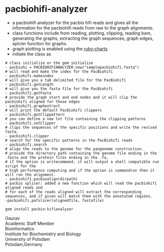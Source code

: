 # pacbiohifi-analyzer
- a pacbiohifi analyzer for the pacbio hifi reads and gives all the information for the pacbiohifi reads from raw to the graph alignments. 
- class functions include from reading, plotting, clipping, reading bam, generating the graphs, extracting the graph sequences, graph edges, splcier function for graphs.
- graph plotting is enabled using the [ruby-charts](https://github.com/ankane/chartkick)
- initiate the class as 
```
# class initialize or the gem initialize
- pacbiohi = PACBIOHIFIANALYZER.new("samplepacbiohifi.fastq")
# will read and make the index for the PacBiohifi
- pacbiohifi.makeindex
# will give you a tab delimited file for the PacBiohifi
- pacbiohifi.getLength
# will give you the fasta file for the PacBiohifi
- pacbiohifi.getFasta
# provide the graph start and end nodes and it will clip the pacbiohifi aligned for those edges
- pacbiohifi.graphextract
# will print the default PacBiohifi clippers
- pacbiohifi.getClippattern 
# you can define a new txt file containing the clipping patterns
- pacbiohifi.setClipper 
# clips the sequences of the specific positions and write the revised fasta.
- pacbiohifi.clipper
# search for the specific patterns in the PacBiohifi reads 
- pacbiohifi.search
# align the reads to the genome for the pangenome construction. 
# provide the directory path containing the genome file ending in the .fasta and the protein files ending in the .fa, 
# if the option is writecommand, it will output a shell compatible run script for the 
# high performance computing and if the option is commandrun then it will run the alignment. 
- pacbiohifi.pacbioalign(dirpath) 
# pacbio splicer: added a new function which will read the pacbiohifi aligned reads and 
# for each of the reads aligned will extract the corresponding sequences, and if given will match them with the annotated regions.
-pacbiohifi.pafslicer(alignedfile, fastafile)
```
```
gem install pacbio-hifianalyzer
```

Gaurav \
Academic Staff Member \
Bioinformatics \
Institute for Biochemistry and Biology \
University of Potsdam \
Potsdam,Germany


